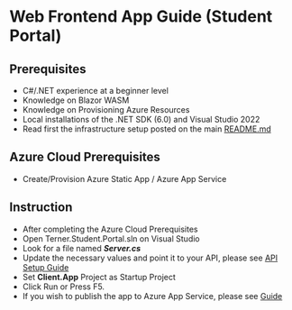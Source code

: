 # Web Frontend App Guide (Student Portal)

## Prerequisites
- C#/.NET experience at a beginner level
- Knowledge on Blazor WASM
- Knowledge on Provisioning Azure Resources 
- Local installations of the .NET SDK (6.0) and Visual Studio 2022
- Read first the infrastructure setup posted on the main [README.md](../../README.md)

## Azure Cloud Prerequisites
- Create/Provision Azure Static App / Azure App Service

## Instruction
- After completing the Azure Cloud Prerequisites
- Open Terner.Student.Portal.sln on Visual Studio
- Look for a file named ***Server.cs***
- Update the necessary values and point it to your API, please see [API Setup Guide](../backend/README.md)
- Set **Client.App** Project as Startup Project
- Click Run or Press F5.
- If you wish to publish the app to Azure App Service, please see [Guide](https://docs.microsoft.com/en-us/visualstudio/deployment/quickstart-deploy-aspnet-web-app?view=vs-2022&tabs=azure)
